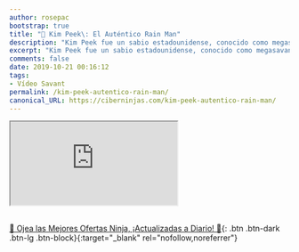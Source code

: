 ```yaml
---
author: rosepac
bootstrap: true
title: "🧠 Kim Peek\: El Auténtico Rain Man"
description: "Kim Peek fue un sabio estadounidense, conocido como megasavant, que tenía una memoria excepcional pero también experimentó dificultades sociales."
excerpt: "Kim Peek fue un sabio estadounidense, conocido como megasavant, que tenía una memoria excepcional pero también experimentó dificultades sociales."
comments: false
date: 2019-10-21 00:16:12
tags:
- Vídeo Savant
permalink: /kim-peek-autentico-rain-man/
canonical_URL: https://ciberninjas.com/kim-peek-autentico-rain-man/
---
```


<div class="embed-responsive embed-responsive-16by9">
  <iframe class="embed-responsive-item" src="https://www.youtube-nocookie.com/embed/8u51ZY2a3Sc?rel=0" allowfullscreen></iframe>
</div><br/>

[🎁 Ojea las Mejores Ofertas Ninja, ¡Actualizadas a Diario! 🛒](https://www.amazon.es/shop/cibercursos){: .btn .btn-dark .btn-lg .btn-block}{:target="_blank" rel="nofollow,noreferrer"}